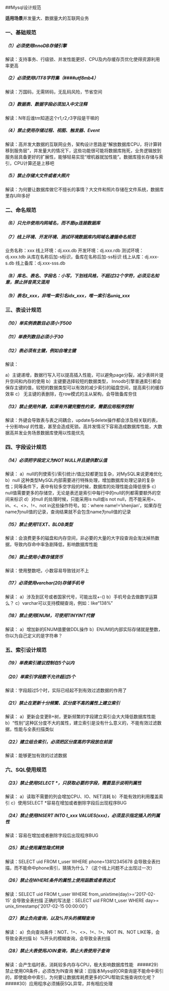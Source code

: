 ##Mysql设计规范

**适用场景**并发量大、数据量大的互联网业务 

### 一、基础规范
##### （1）必须使用InnoDB存储引擎
解读：支持事务、行级锁、并发性能更好、CPU及内存缓存页优化使得资源利用率更高
##### （2）必须使用UTF8字符集（####utf8mb4）
解读：万国码，无需转码，无乱码风险，节省空间
##### （3）数据表、数据字段必须加入中文注释
解读：N年后谁tm知道这个r1,r2,r3字段是干嘛的
##### （4）禁止使用存储过程、视图、触发器、Event
解读：高并发大数据的互联网业务，架构设计思路是“解放数据库CPU，将计算转移到服务层”，并发量大的情况下，这些功能很可能将数据库拖死，业务逻辑放到服务层具备更好的扩展性，能够轻易实现“增机器就加性能”。数据库擅长存储与索引，CPU计算还是上移吧
##### （5）禁止存储大文件或者大照片
解读：为何要让数据库做它不擅长的事情？大文件和照片存储在文件系统，数据库里存URI多好

### 二、命名规范

##### （6）只允许使用内网域名，而不是ip连接数据库

##### （7）线上环境、开发环境、测试环境数据库内网域名遵循命名规范
业务名称：xxx
线上环境：dj.xxx.db
开发环境：dj.xxx.rdb
测试环境：dj.xxx.tdb
从库在名称后加-s标识，备库在名称后加-ss标识
线上从库：dj.xxx-s.db
线上备库：dj.xxx-sss.db

##### （8）库名、表名、字段名：小写，下划线风格，不超过32个字符，必须见名知意，禁止拼音英文混用

##### （9）表名t_xxx，非唯一索引名idx_xxx，唯一索引名uniq_xxx

### 三、表设计规范

##### （10）单实例表数目必须小于500

##### （11）单表列数目必须小于30

##### （12）表必须有主键，例如自增主键

解读：

a）主键递增，数据行写入可以提高插入性能，可以避免page分裂，减少表碎片提升空间和内存的使用
b）主键要选择较短的数据类型， Innodb引擎普通索引都会保存主键的值，较短的数据类型可以有效的减少索引的磁盘空间，提高索引的缓存效率
c） 无主键的表删除，在row模式的主从架构，会导致备库夯住
 
##### （13）禁止使用外键，如果有外键完整性约束，需要应用程序控制

解读：外键会导致表与表之间耦合，update与delete操作都会涉及相关联的表，十分影响sql 的性能，甚至会造成死锁。高并发情况下容易造成数据库性能，大数据高并发业务场景数据库使用以性能优先
 
### 四、字段设计规范

##### （14）必须把字段定义为NOT NULL并且提供默认值

解读：
a）null的列使索引/索引统计/值比较都更加复杂，对MySQL来说更难优化
b）null 这种类型MySQL内部需要进行特殊处理，增加数据库处理记录的复杂性；同等条件下，表中有较多空字段的时候，数据库的处理性能会降低很多
c）null值需要更多的存储空，无论是表还是索引中每行中的null的列都需要额外的空间来标识
d）对null 的处理时候，只能采用is null或is not null，而不能采用=、in、<、<>、!=、not in这些操作符号。如：where name!=’shenjian’，如果存在name为null值的记录，查询结果就不会包含name为null值的记录
 
##### （15）禁止使用TEXT、BLOB类型
解读：会浪费更多的磁盘和内存空间，非必要的大量的大字段查询会淘汰掉热数据，导致内存命中率急剧降低，影响数据库性能
 
##### （16）禁止使用小数存储货币
解读：使用整数吧，小数容易导致钱对不上
 
##### （17）必须使用varchar(20)存储手机号
解读：
a）涉及到区号或者国家代号，可能出现+-()
b）手机号会去做数学运算么？
c）varchar可以支持模糊查询，例如：like“138%”
 
##### （18）禁止使用ENUM，可使用TINYINT代替
解读：
a）增加新的ENUM值要做DDL操作
b）ENUM的内部实际存储就是整数，你以为自己定义的是字符串？
 
### 五、索引设计规范

##### （19）单表索引建议控制在5个以内
##### （20）单索引字段数不允许超过5个
解读：字段超过5个时，实际已经起不到有效过滤数据的作用了
 
##### （21）禁止在更新十分频繁、区分度不高的属性上建立索引
解读：
a）更新会变更B+树，更新频繁的字段建立索引会大大降低数据库性能
b）“性别”这种区分度不大的属性，建立索引是没有什么意义的，不能有效过滤数据，性能与全表扫描类似
 
##### （22）建立组合索引，必须把区分度高的字段放在前面
解读：能够更加有效的过滤数据
 
### 六、SQL使用规范

##### （23）禁止使用SELECT \*，只获取必要的字段，需要显示说明列属性
解读：
a）读取不需要的列会增加CPU、IO、NET消耗
b）不能有效的利用覆盖索引
c）使用SELECT *容易在增加或者删除字段后出现程序BUG
 
##### （24）禁止使用INSERT INTO t_xxx VALUES(xxx)，必须显示指定插入的列属性
解读：容易在增加或者删除字段后出现程序BUG
 
##### （25）禁止使用属性隐式转换
解读：SELECT uid FROM t_user WHERE phone=13812345678 会导致全表扫描，而不能命中phone索引，猜猜为什么？（这个线上问题不止出现过一次）
 
##### （26）禁止在WHERE条件的属性上使用函数或者表达式
解读：SELECT uid FROM t_user WHERE from_unixtime(day)>='2017-02-15' 会导致全表扫描
正确的写法是：SELECT uid FROM t_user WHERE day>= unix_timestamp('2017-02-15 00:00:00')
 
##### （27）禁止负向查询，以及%开头的模糊查询
解读：
a）负向查询条件：NOT、!=、<>、!<、!>、NOT IN、NOT LIKE等，会导致全表扫描
b）%开头的模糊查询，会导致全表扫描
 
##### （28）禁止大表使用JOIN查询，禁止大表使用子查询
解读：会产生临时表，消耗较多内存与CPU，极大影响数据库性能
 
#####29）禁止使用OR条件，必须改为IN查询
解读：旧版本Mysql的OR查询是不能命中索引的，即使能命中索引，为何要让数据库耗费更多的CPU帮助实施查询优化呢？
 
#####30）应用程序必须捕获SQL异常，并有相应处理
